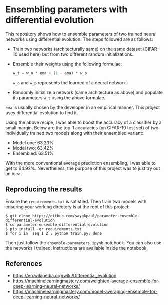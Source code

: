 # Ensembling parameters with differential evolution

This repository shows how to ensemble parameters of two trained neural networks using differential evolution. The steps
followed are as follows:

* Train two networks (architecturally same) on the same dataset (CIFAR-10 used here) but from two different random 
initializations.
* Ensemble their weights using the following formulae:
    
    ```py
    w_t = w_o * ema + (1 - ema) * w_p
    ```
  `w_o` and `w_p` represents the learned of a neural network.
* Randomly initialize a network (same architecture as above) and populate its parameters `w_t` using the above
formulae.

`ema` is usually chosen by the developer in an empirical manner. This project uses differential evolution to find it.

Using the above recipe, I was able to boost the accuracy of a classifier by a small margin. Below are the top-1
accuracies (on CIFAR-10 test set) of two individually trained two models along with their ensembled variant:

* Model one: 63.23%
* Model two: 63.42%
* Ensembled: 63.51%

With the more conventional average prediction ensembling, I was able to get to 64.92%. Nevertheless, the purpose of this 
project was to just try out an idea. 

## Reproducing the results

Ensure the `requirements.txt` is satisfied. Then train two models with ensuring your working directory is at the root
of this project:

```shell
$ git clone https://github.com/sayakpaul/parameter-ensemble-differential-evolution
$ cd parameter-ensemble-differential-evolution
$ pip install -qr requirements.txt
$ for i in `seq 1 2`; python train.py; done
```

Then just follow the `ensemble-parameters.ipynb` notebook. You can also use the networks I trained. Instructions are
available inside the notebook. 

## References

* https://en.wikipedia.org/wiki/Differential_evolution
* https://machinelearningmastery.com/weighted-average-ensemble-for-deep-learning-neural-networks/
* https://machinelearningmastery.com/model-averaging-ensemble-for-deep-learning-neural-networks/



